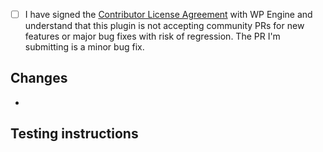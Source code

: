 - [ ] I have signed the [Contributor License Agreement](https://wpeng.in/cla/) with WP Engine and understand that this plugin is not accepting community PRs for new features or major bug fixes with risk of regression. The PR I'm submitting is a minor bug fix.

## Changes
*

## Testing instructions

